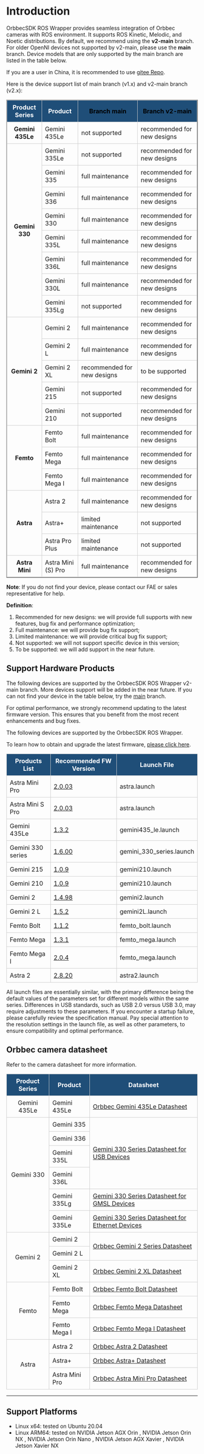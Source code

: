 # Introduction

OrbbecSDK ROS Wrapper provides seamless integration of Orbbec cameras with ROS environment. It supports ROS Kinetic, Melodic, and Noetic distributions.
By default, we recommend using the **v2-main** branch. For older OpenNI devices not supported by v2-main, please use the **main** branch. Device models that are only supported by the main branch are listed in the table below.

If you are a user in China, it is recommended to use [gitee Repo](https://gitee.com/orbbecdeveloper/OrbbecSDK_ROS1).

Here is the device support list of main branch (v1.x) and v2-main branch (v2.x):

<table border="1" style="border-collapse: collapse; text-align: left; width: 100%;">
  <thead>
    <tr style="background-color: #1f4e78; color: white; text-align: center;">
      <th>Product Series</th>
      <th>Product</th>
      <th><a href="https://github.com/orbbec/OrbbecSDK_ROS2/tree/main" style="color: black; text-decoration: none;">Branch main</a></th>
      <th><a href="https://github.com/orbbec/OrbbecSDK_ROS2/tree/v2-main" style="color: black; text-decoration: none;">Branch v2-main</a></th>
    </tr>
  </thead>
  <tbody>
      <tr>
      <td style="text-align: center; font-weight: bold;">Gemini 435Le</td>
      <td>Gemini 435Le</td>
      <td>not supported</td>
      <td>recommended for new designs</td>
    </tr>
    <tr>
      <td rowspan="8" style="text-align: center; font-weight: bold;">Gemini 330</td>
      <td>Gemini 335Le</td>
      <td>not supported</td>
      <td>recommended for new designs</td>
    </tr>
    <tr>
      <td>Gemini 335</td>
      <td>full maintenance</td>
      <td>recommended for new designs</td>
    </tr>
    <tr>
      <td>Gemini 336</td>
      <td>full maintenance</td>
      <td>recommended for new designs</td>
    </tr>
    <tr>
      <td>Gemini 330</td>
      <td>full maintenance</td>
      <td>recommended for new designs</td>
    </tr>
    <tr>
      <td>Gemini 335L</td>
      <td>full maintenance</td>
      <td>recommended for new designs</td>
    </tr>
    <tr>
      <td>Gemini 336L</td>
      <td>full maintenance</td>
      <td>recommended for new designs</td>
    </tr>
    <tr>
      <td>Gemini 330L</td>
      <td>full maintenance</td>
      <td>recommended for new designs</td>
    </tr>
    <tr>
      <td>Gemini 335Lg</td>
      <td>not supported</td>
      <td>recommended for new designs</td>
    </tr>
    <tr>
      <td rowspan="5" style="text-align: center; font-weight: bold;">Gemini 2</td>
      <td>Gemini 2</td>
      <td>full maintenance</td>
      <td>recommended for new designs</td>
    </tr>
    <tr>
      <td>Gemini 2 L</td>
      <td>full maintenance</td>
      <td>recommended for new designs</td>
    </tr>
    <tr>
      <td>Gemini 2 XL</td>
      <td>recommended for new designs</td>
      <td>to be supported</td>
    </tr>
    <tr>
      <td>Gemini 215</td>
      <td>not supported</td>
      <td>recommended for new designs</td>
    </tr>
    <tr>
      <td>Gemini 210</td>
      <td>not supported</td>
      <td>recommended for new designs</td>
    </tr>
    <tr>
      <td rowspan="3" style="text-align: center; font-weight: bold;">Femto</td>
      <td>Femto Bolt</td>
      <td>full maintenance</td>
      <td>recommended for new designs</td>
    </tr>
    <tr>
      <td>Femto Mega</td>
      <td>full maintenance</td>
      <td>recommended for new designs</td>
    </tr>
    <tr>
      <td>Femto Mega I</td>
      <td>full maintenance</td>
      <td>recommended for new designs</td>
    </tr>
    <tr>
      <td rowspan="3" style="text-align: center; font-weight: bold;">Astra</td>
      <td>Astra 2</td>
      <td>full maintenance</td>
      <td>recommended for new designs</td>
    </tr>
    <tr>
      <td>Astra+</td>
      <td>limited maintenance</td>
      <td>not supported</td>
    </tr>
    <tr>
      <td>Astra Pro Plus</td>
      <td>limited maintenance</td>
      <td>not supported</td>
    </tr>
    <tr>
      <td style="text-align: center; font-weight: bold;">Astra Mini</td>
      <td>Astra Mini (S) Pro</td>
      <td>full maintenance</td>
      <td>recommended for new designs</td>
    </tr>
  </tbody>
</table>

**Note**: If you do not find your device, please contact our FAE or sales representative for help.

**Definition**:

1. Recommended for new designs: we will provide full supports with new features,  bug fix and performance optimization;
2. Full maintenance: we will provide bug fix support;
3. Limited maintenance: we will provide critical bug fix support;
4. Not supported: we will not support specific device in this version;
5. To be supported: we will add support in the near future.

## Support Hardware Products

The following devices are supported by the OrbbecSDK ROS Wrapper v2-main branch.  More devices support will be added in the near future. If you can not find your device in the table below, try the [main](https://github.com/orbbec/OrbbecSDK_ROS1)  branch.

For optimal performance, we strongly recommend updating to the latest firmware version. This ensures that you benefit from the most recent enhancements and bug fixes.

The following devices are supported by the OrbbecSDK ROS Wrapper.

To learn how to obtain and upgrade the latest firmware, [please click here](../3_quickstarts/orbbecviewer.md).

| **Products List** | **Recommended FW Version**                                                             |  Launch File                                          |
| ----------------------- | -------------------------------------------------------------------------------------------- | --------------------------------------------- |
| Astra Mini Pro           | [2.0.03](https://github.com/orbbec/OrbbecFirmware/releases/tag/Astra-Mini-Pro)             |                                               astra.launch   |
| Astra Mini S Pro            | [2.0.03](https://github.com/orbbec/OrbbecFirmware/releases/tag/Astra-Mini-S-Pro)             |                                               astra.launch   |
| Gemini 435Le            | [1.3.2](https://github.com/orbbec/OrbbecFirmware/releases/tag/Gemin435Le-Firmware)             |                                               gemini435_le.launch   |
| Gemini 330 series       | [1.6.00](https://orbbec-debian-repos-aws.s3.amazonaws.com/product/Gemini330_Release_1.6.00.zip) | gemini_330_series.launch |
| Gemini 215              | [1.0.9](https://github.com/orbbec/OrbbecFirmware/releases/tag/Gemini215-Firmware)               |                                               gemini210.launch   |
| Gemini 210              | [1.0.9](https://github.com/orbbec/OrbbecFirmware/releases/tag/Gemini210-Firmware)               |                                               gemini210.launch    |
| Gemini 2                | [1.4.98](https://github.com/orbbec/OrbbecFirmware/releases/tag/Gemini2-Firmware)                |                                               gemini2.launch     |
| Gemini 2 L              | [1.5.2](https://github.com/orbbec/OrbbecFirmware/releases/tag/Gemini2L-Firmware)                |                                               gemini2L.launch  |
| Femto Bolt              | [1.1.2](https://github.com/orbbec/OrbbecFirmware/releases/tag/Femto-Bolt-Firmware)              |                               femto_bolt.launch |
| Femto Mega              | [1.3.1](https://github.com/orbbec/OrbbecFirmware/releases/tag/Femto-Mega-Firmware)              |                                               femto_mega.launch  |
| Femto Mega I             | [2.0.4](https://github.com/orbbec/OrbbecFirmware/releases/tag/Femto-Mega-I-Firmware)              |                                               femto_mega.launch  |
| Astra 2                 | [2.8.20](https://orbbec-debian-repos-aws.s3.amazonaws.com/product/Astra2_Release_2.8.20.zip)    |                                               astra2.launch    |

All launch files are essentially similar, with the primary difference being the default values of the parameters set for different models within the same series. Differences in USB standards, such as USB 2.0 versus USB 3.0, may require adjustments to these parameters. If you encounter a startup failure, please carefully review the specification manual. Pay special attention to the resolution settings in the launch file, as well as other parameters, to ensure compatibility and optimal performance.



## Orbbec camera datasheet

Refer to the camera datasheet for more information.

<style>
table {
  border-collapse: collapse;
  width: 100%;
}
th, td {
  border: 1px solid #ccc;
  padding: 8px;
  text-align: left;
  vertical-align: middle;
}
thead th {
  background-color: #1f4e78;
  color: white;
  text-align: center;
  vertical-align: middle;
}
</style>

<table>
  <thead>
    <tr>
      <th>Product Series</th>
      <th>Product</th>
      <th>Datasheet</th>
    </tr>
  </thead>
  <tbody>
    <tr>
      <td style="text-align: center;">Gemini 435Le</td>
      <td>Gemini 435Le</td>
      <td><a href="https://new-orbbec3d-s3.s3.amazonaws.com/wp-content/uploads/2025/06/04011158/Orbbec-Gemini-435Le-Datasheet-V1.pdf">Orbbec Gemini 435Le Datasheet</a></td>
    </tr>
    <tr>
      <td style="text-align: center;" rowspan="6">Gemini 330</td>
      <td>Gemini 335</td>
      <td rowspan="4"><a href="https://new-orbbec3d-s3.s3.amazonaws.com/wp-content/uploads/2025/04/22062452/Gemini-330-series-Datasheet-V1.6.pdf">Gemini 330 Series Datasheet for USB Devices</a></td>
    </tr>
    <tr><td>Gemini 336</td></tr>
    <tr><td>Gemini 335L</td></tr>
    <tr><td>Gemini 336L</td></tr>
    <tr>
      <td>Gemini 335Lg</td>
      <td><a href="https://new-orbbec3d-s3.s3.amazonaws.com/wp-content/uploads/2024/10/22030914/Gemini-335Lg-Datasheet-V1.0-241022.pdf">Gemini 330 Series Datasheet for GMSL Devices</a></td>
    </tr>
    <tr>
      <td>Gemini 335Le</td>
      <td><a href="https://new-orbbec3d-s3.s3.amazonaws.com/wp-content/uploads/2025/03/24023151/Orbbec-Gemini-335Le-Datasheet-V1-2.pdf">Gemini 330 Series Datasheet for Ethernet Devices</a></td>
    </tr>
    <tr>
      <td style="text-align: center;" rowspan="3">Gemini 2</td>
      <td>Gemini 2</td>
      <td rowspan="2"><a href="https://xm917ch2uk.feishu.cn/file/Khxfb2vdioUghexIMqJcAyL3nXf">Orbbec Gemini 2 Series Datasheet</a></td>
    </tr>
    <tr><td>Gemini 2 L</td></tr>
    <tr>
      <td>Gemini 2 XL</td>
      <td><a href="https://xm917ch2uk.feishu.cn/file/QW2vbNvwxoocRIxSL6Zcvut2npS">Orbbec Gemini 2 XL Datasheet</a></td>
    </tr>
    <tr>
      <td style="text-align: center;" rowspan="3">Femto</td>
      <td>Femto Bolt</td>
      <td><a href="https://d1cd332k3pgc17.cloudfront.net/wp-content/uploads/2024/08/ORBBEC_Datasheet_Femto-Bolt-v1.0.pdf">Orbbec Femto Bolt Datasheet</a></td>
    </tr>
    <tr>
      <td>Femto Mega</td>
      <td><a href="https://d1cd332k3pgc17.cloudfront.net/wp-content/uploads/2023/04/ORBBEC_Datasheet_Femto-Mega1.pdf">Orbbec Femto Mega Datasheet</a></td>
    </tr>
    <tr>
      <td>Femto Mega I</td>
      <td><a href="https://d1cd332k3pgc17.cloudfront.net/wp-content/uploads/2023/08/ORBBEC_Datasheet_Femto-Mega-I.pdf">Orbbec Femto Mega I Datasheet</a></td>
    </tr>
    <tr>
      <td style="text-align: center;" rowspan="3">Astra</td>
      <td>Astra 2</td>
      <td><a href="https://d1cd332k3pgc17.cloudfront.net/wp-content/uploads/2023/04/ORBBEC_Datasheet_Astra-2_V1.2.pdf">Orbbec Astra 2 Datasheet</a></td>
    </tr>
    <tr>
      <td>Astra+</td>
      <td><a href="https://xm917ch2uk.feishu.cn/file/Qk0zbx26Doh8XMxw0rIcOgQYnff">Orbbec Astra+ Datasheet</a></td>
    </tr>
    <tr>
      <td>Astra Mini Pro</td>
      <td><a href="https://d1cd332k3pgc17.cloudfront.net/wp-content/uploads/2023/04/ORBBEC_Datasheet_Astra-Mini-Pro-1.pdf">Orbbec Astra Mini Pro Datasheet</a></td>
    </tr>
  </tbody>
</table>

---


## Support Platforms

- Linux x64: tested on Ubuntu 20.04
- Linux ARM64: tested on NVIDIA Jetson AGX Orin , NVIDIA Jetson Orin NX , NVIDIA Jetson Orin Nano , NVIDIA Jetson AGX Xavier , NVIDIA Jetson Xavier NX
